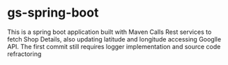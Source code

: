 # gs-spring-boot

This is a spring boot application built with Maven
Calls Rest services to fetch Shop Details, also updating latitude and longitude accessing Googlle API.
The first commit still requires logger implementation and source code refractoring